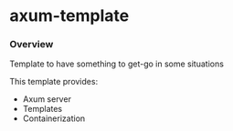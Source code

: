 # axum-template


### Overview
Template to have something to get-go in some situations

This template provides:
- Axum server
- Templates
- Containerization

